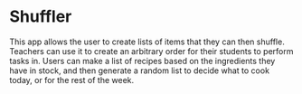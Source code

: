 # Shuffler

This app allows the user to create lists of items that they can then shuffle. Teachers can use it to create an arbitrary order for their students to perform tasks in. Users can make a list of recipes based on the ingredients they have in stock, and then generate a random list to decide what to cook today, or for the rest of the week.
